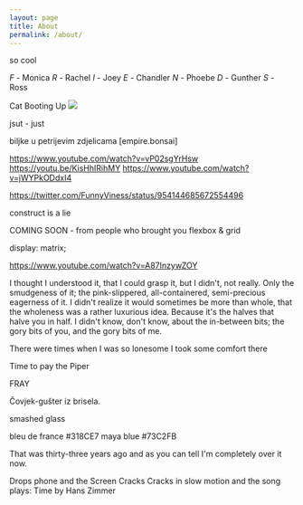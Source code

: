 ```yaml
---
layout: page
title: About
permalink: /about/
---
```


so cool

*F* - Monica
*R*  - Rachel
*I*  - Joey
*E* - Chandler
*N* - Phoebe
*D* - Gunther
*S* - Ross

Cat Booting Up
![](https://i.imgur.com/6oSBRIk.gif)

jsut - just

biljke u petrijevim zdjelicama
[empire.bonsai]


https://www.youtube.com/watch?v=vP02sgYrHsw
https://youtu.be/KisHhIRihMY
https://www.youtube.com/watch?v=jWYPkODdxI4

https://twitter.com/FunnyViness/status/954144685672554496

construct is a lie

COMING SOON - from people who brought you flexbox & grid

display: matrix;

https://www.youtube.com/watch?v=A87InzywZOY

I thought I understood it, that I could grasp it, but I didn't, not really. Only the smudgeness of it; the pink-slippered, all-containered, semi-precious eagerness of it. I didn't realize it would sometimes be more than whole, that the wholeness was a rather luxurious idea. Because it's the halves that halve you in half. I didn't know, don't know, about the in-between bits; the gory bits of you, and the gory bits of me.

There were times when I was so lonesome
I took some comfort there

Time to pay the Piper

FRAY

Čovjek-gušter iz brisela.

smashed glass

bleu de france #318CE7
maya blue 	#73C2FB



That was thirty-three years ago and as you can tell I'm completely over it now.


Drops phone and the Screen Cracks
Cracks in slow motion and the song plays﻿: Time by Hans Zimmer
